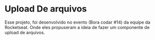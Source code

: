 # Upload De arquivos

Esse projeto, foi desenvolvido no evento (Bora codar #14) da equipe da Rocketseat. Onde eles propuseram a ideia de fazer um componente de upload de arquivos.

